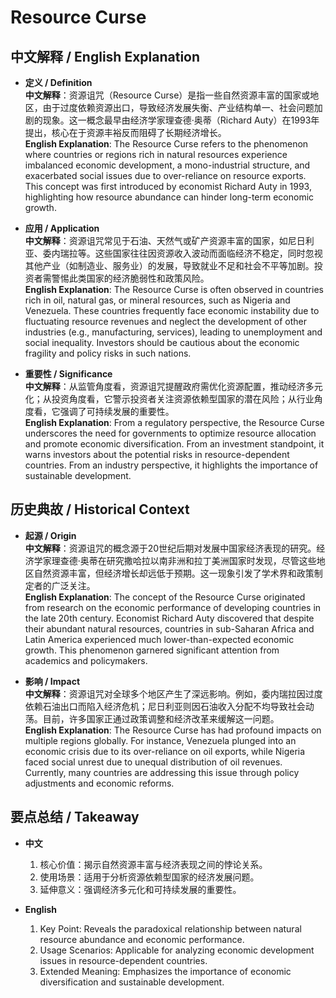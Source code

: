 # Resource Curse

## 中文解释 / English Explanation

* **定义 / Definition**  
  **中文解释**：资源诅咒（Resource Curse）是指一些自然资源丰富的国家或地区，由于过度依赖资源出口，导致经济发展失衡、产业结构单一、社会问题加剧的现象。这一概念最早由经济学家理查德·奥蒂（Richard Auty）在1993年提出，核心在于资源丰裕反而阻碍了长期经济增长。  
  **English Explanation**: The Resource Curse refers to the phenomenon where countries or regions rich in natural resources experience imbalanced economic development, a mono-industrial structure, and exacerbated social issues due to over-reliance on resource exports. This concept was first introduced by economist Richard Auty in 1993, highlighting how resource abundance can hinder long-term economic growth.

* **应用 / Application**  
  **中文解释**：资源诅咒常见于石油、天然气或矿产资源丰富的国家，如尼日利亚、委内瑞拉等。这些国家往往因资源收入波动而面临经济不稳定，同时忽视其他产业（如制造业、服务业）的发展，导致就业不足和社会不平等加剧。投资者需警惕此类国家的经济脆弱性和政策风险。  
  **English Explanation**: The Resource Curse is often observed in countries rich in oil, natural gas, or mineral resources, such as Nigeria and Venezuela. These countries frequently face economic instability due to fluctuating resource revenues and neglect the development of other industries (e.g., manufacturing, services), leading to unemployment and social inequality. Investors should be cautious about the economic fragility and policy risks in such nations.

* **重要性 / Significance**  
  **中文解释**：从监管角度看，资源诅咒提醒政府需优化资源配置，推动经济多元化；从投资角度看，它警示投资者关注资源依赖型国家的潜在风险；从行业角度看，它强调了可持续发展的重要性。  
  **English Explanation**: From a regulatory perspective, the Resource Curse underscores the need for governments to optimize resource allocation and promote economic diversification. From an investment standpoint, it warns investors about the potential risks in resource-dependent countries. From an industry perspective, it highlights the importance of sustainable development.

## 历史典故 / Historical Context

* **起源 / Origin**  
  **中文解释**：资源诅咒的概念源于20世纪后期对发展中国家经济表现的研究。经济学家理查德·奥蒂在研究撒哈拉以南非洲和拉丁美洲国家时发现，尽管这些地区自然资源丰富，但经济增长却远低于预期。这一现象引发了学术界和政策制定者的广泛关注。  
  **English Explanation**: The concept of the Resource Curse originated from research on the economic performance of developing countries in the late 20th century. Economist Richard Auty discovered that despite their abundant natural resources, countries in sub-Saharan Africa and Latin America experienced much lower-than-expected economic growth. This phenomenon garnered significant attention from academics and policymakers.

* **影响 / Impact**  
  **中文解释**：资源诅咒对全球多个地区产生了深远影响。例如，委内瑞拉因过度依赖石油出口而陷入经济危机；尼日利亚则因石油收入分配不均导致社会动荡。目前，许多国家正通过政策调整和经济改革来缓解这一问题。  
  **English Explanation**: The Resource Curse has had profound impacts on multiple regions globally. For instance, Venezuela plunged into an economic crisis due to its over-reliance on oil exports, while Nigeria faced social unrest due to unequal distribution of oil revenues. Currently, many countries are addressing this issue through policy adjustments and economic reforms.

## 要点总结 / Takeaway

* **中文**  
  1. 核心价值：揭示自然资源丰富与经济表现之间的悖论关系。
  2. 使用场景：适用于分析资源依赖型国家的经济发展问题。
  3. 延伸意义：强调经济多元化和可持续发展的重要性。

* **English**  
  1. Key Point: Reveals the paradoxical relationship between natural resource abundance and economic performance.
  2. Usage Scenarios: Applicable for analyzing economic development issues in resource-dependent countries.
  3. Extended Meaning: Emphasizes the importance of economic diversification and sustainable development.